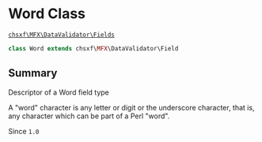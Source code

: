 # Word Class

[`chsxf\MFX\DataValidator\Fields`](API-Namespace-DataValidator_Fields)

```php
class Word extends chsxf\MFX\DataValidator\Field
```

## Summary

Descriptor of a Word field type

A "word" character is any letter or digit or the underscore character, that is, any character which can be part of a Perl "word".

Since `1.0`


